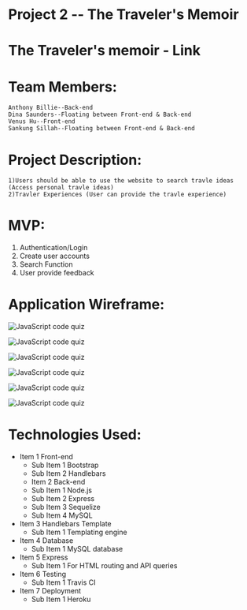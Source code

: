 # Project 2 -- The Traveler's Memoir

# The Traveler's memoir - Link


# Team Members: 
```
Anthony Billie--Back-end
Dina Saunders--Floating between Front-end & Back-end
Venus Hu--Front-end
Sankung Sillah--Floating between Front-end & Back-end
```

# Project Description:
```
1)Users should be able to use the website to search travle ideas (Access personal travle ideas)
2)Travler Experiences (User can provide the travle experience)
```


# MVP:
1. Authentication/Login
2. Create user accounts
3. Search Function
4. User provide feedback


# Application Wireframe:
![JavaScript code quiz](img/wire-frame-1.jpg)

![JavaScript code quiz](img/wire-frame-2.jpg)

![JavaScript code quiz](img/wire-frame-3.jpg)

![JavaScript code quiz](img/wire-frame-4.jpg)

![JavaScript code quiz](img/wire-frame-5.jpg)

![JavaScript code quiz](img/wire-frame-6.jpg)

# Technologies Used:
- Item 1 Front-end
  - Sub Item 1 Bootstrap
  - Sub Item 2 Handlebars
  - Item 2 Back-end
  - Sub Item 1 Node.js
  - Sub Item 2 Express
  - Sub Item 3 Sequelize
  - Sub Item 4 MySQL
- Item 3 Handlebars Template
  - Sub Item 1 Templating engine
- Item 4 Database
  - Sub Item 1 MySQL database
- Item 5 Express
  - Sub Item 1 For HTML routing and API queries
- Item 6 Testing
  - Sub Item 1 Travis CI
- Item 7 Deployment
  - Sub Item 1 Heroku